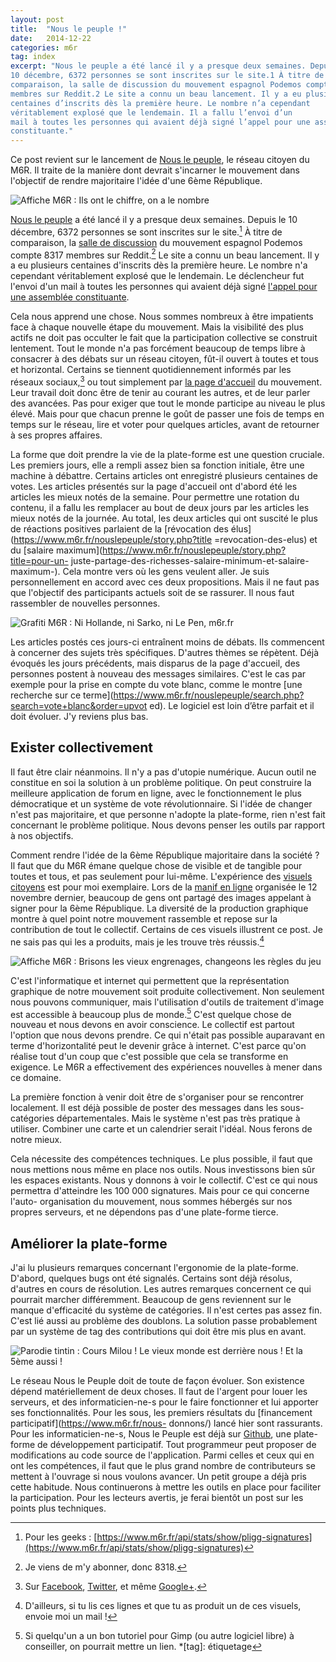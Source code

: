 ```yaml
---
layout: post
title:  "Nous le peuple !"
date:   2014-12-22
categories: m6r
tag: index
excerpt: "Nous le peuple a été lancé il y a presque deux semaines. Depuis le
10 décembre, 6372 personnes se sont inscrites sur le site.1 À titre de
comparaison, la salle de discussion du mouvement espagnol Podemos compte 8317
membres sur Reddit.2 Le site a connu un beau lancement. Il y a eu plusieurs
centaines d’inscrits dès la première heure. Le nombre n’a cependant
véritablement explosé que le lendemain. Il a fallu l’envoi d’un
mail à toutes les personnes qui avaient déjà signé l’appel pour une assemblée
constituante."
---
```


Ce post revient sur le lancement de [Nous le
peuple](https://www.m6r.fr/nouslepeuple), le réseau citoyen du M6R. Il traite de
la manière dont devrait s'incarner le mouvement dans l'objectif de rendre
majoritaire l'idée d'une 6ème République.

<img alt="Affiche M6R : Ils ont le chiffre, on a le nombre" src="/images/2014-12-22/img1.jpg" class="pull-right">

[Nous le peuple](https://www.m6r.fr/nouslepeuple) a été lancé il y a presque
deux semaines. Depuis le 10 décembre, 6372 personnes se sont inscrites sur le
site.[^1] À titre de comparaison, la [salle de
discussion](http://www.reddit.com/r/podemos/) du mouvement espagnol Podemos
compte 8317 membres sur Reddit.[^2] Le site a connu un beau lancement. Il y a
eu plusieurs centaines d'inscrits dès la première heure. Le nombre n'a
cependant véritablement explosé que le lendemain. Le déclencheur fut l'envoi
d'un mail à toutes les personnes qui avaient déjà signé [l'appel pour une
assemblée constituante](https://www.m6r.fr/2014/09/je-signe/).

Cela nous apprend une chose. Nous sommes nombreux à être impatients face à
chaque nouvelle étape du mouvement. Mais la visibilité des plus actifs ne doit
pas occulter le fait que la participation collective se construit lentement.
Tout le monde n'a pas forcément beaucoup de temps libre à consacrer à des débats
sur un réseau citoyen, fût-il ouvert à toutes et tous et horizontal. Certains se
tiennent quotidiennement informés par les réseaux sociaux,[^3] ou tout
simplement par [la page d'accueil](https://www.m6r.fr/) du mouvement. Leur
travail doit donc être de tenir au courant les autres, et de leur parler des
avancées. Pas pour exiger que tout le monde participe au niveau le plus élevé.
Mais pour que chacun prenne le goût de passer une fois de temps en temps
sur le réseau, lire et voter pour quelques articles, avant de retourner à ses
propres affaires.

La forme que doit prendre la vie de la plate-forme est une question cruciale.
Les premiers jours, elle a rempli assez bien sa fonction initiale, être une
machine à débattre. Certains articles ont enregistré plusieurs centaines de
votes. Les articles présentés sur la page d'accueil ont d'abord été les
articles les mieux notés de la semaine. Pour permettre une rotation du
contenu, il a fallu les remplacer au bout de deux jours par les articles les
mieux notés de la journée. Au total, les deux articles qui ont suscité le plus
de réactions positives parlaient de la [révocation des
élus](https://www.m6r.fr/nouslepeuple/story.php?title =revocation-des-elus) et
du [salaire maximum](https://www.m6r.fr/nouslepeuple/story.php?title=pour-un-
juste-partage-des-richesses-salaire-minimum-et-salaire-maximum-). Cela montre
vers où les gens veulent aller. Je suis personnellement en accord avec ces
deux propositions. Mais il ne faut pas que l'objectif des participants actuels
soit de se rassurer. Il nous faut rassembler de nouvelles personnes.

<img alt="Grafiti M6R : Ni Hollande, ni Sarko, ni Le Pen, m6r.fr" src="/images/2014-12-22/img2.jpg" class="pull-left">

Les articles postés ces jours-ci entraînent moins de débats. Ils commencent à
concerner des sujets très spécifiques. D'autres thèmes se répètent. Déjà
évoqués les jours précédents, mais disparus de la page d'accueil, des
personnes postent à nouveau des messages similaires. C'est le cas par exemple
pour la prise en compte du vote blanc, comme le montre [une recherche sur ce
terme](https://www.m6r.fr/nouslepeuple/search.php?search=vote+blanc&order=upvot
ed). Le logiciel est loin d’être parfait et il doit évoluer. J'y reviens
plus bas.

## Exister collectivement

Il faut être clair néanmoins. Il n'y a pas d'utopie numérique. Aucun outil ne
constitue en soi la solution à un problème politique. On peut construire la
meilleure application de forum en ligne, avec le fonctionnement le plus
démocratique et un système de vote révolutionnaire. Si l'idée de changer n'est
pas majoritaire, et que personne n'adopte la plate-forme, rien n'est fait
concernant le problème politique. Nous devons penser les outils par rapport à
nos objectifs.

Comment rendre l'idée de la 6ème République majoritaire dans la société ? Il
faut que du M6R émane quelque chose de visible et de tangible pour toutes et
tous, et pas seulement pour lui-même. L'expérience des [visuels
citoyens](https://www.m6r.fr/visuels-citoyens/) est pour moi exemplaire. Lors
de la [manif en ligne](https://www.m6r.fr/2014/11/manif-en-ligne/) organisée
le 12 novembre dernier, beaucoup de gens ont partagé des images appelant à
signer pour la 6ème République. La diversité de la production graphique montre
à quel point notre mouvement rassemble et repose sur la contribution de tout
le collectif. Certains de ces visuels illustrent ce post. Je ne sais pas qui
les a produits, mais je les trouve très réussis.[^4]

<img alt="Affiche M6R : Brisons les vieux engrenages, changeons les règles du jeu" src="/images/2014-12-22/img3.jpg" class="pull-right">

C'est l'informatique et internet qui permettent que la représentation graphique
de notre mouvement soit produite collectivement. Non seulement nous pouvons
communiquer, mais l'utilisation d'outils de traitement d'image est accessible à
beaucoup plus de monde.[^5] C'est quelque chose de nouveau et nous devons en
avoir conscience. Le collectif est partout l'option que nous devons prendre. Ce
qui n'était pas possible auparavant en terme d'horizontalité peut le devenir
grâce à internet. C'est parce qu'on réalise tout d'un coup que c'est possible
que cela se transforme en exigence. Le M6R a effectivement des expériences
nouvelles à mener dans ce domaine.

La première fonction à venir doit être de s'organiser pour se rencontrer
localement. Il est déjà possible de poster des messages dans les
sous-catégories départementales. Mais le système n'est pas très pratique à
utiliser. Combiner une carte et un calendrier serait l'idéal. Nous ferons de
notre mieux.

Cela nécessite des compétences techniques. Le plus possible, il faut que nous
mettions nous même en place nos outils. Nous investissons bien sûr les espaces
existants. Nous y donnons à voir le collectif. C'est ce qui nous permettra
d'atteindre les 100 000 signatures. Mais pour ce qui concerne l'auto-
organisation du mouvement,  nous sommes hébergés sur nos propres serveurs, et ne
dépendons pas d'une plate-forme tierce.

## Améliorer la plate-forme

J'ai lu plusieurs remarques concernant l'ergonomie de la plate-forme. D'abord,
quelques bugs ont été signalés. Certains sont déjà résolus, d'autres en cours de
résolution. Les autres remarques concernent ce qui pourrait marcher
différemment. Beaucoup de gens reviennent sur le manque d'efficacité du système
de catégories. Il n'est certes pas assez fin. C'est lié aussi au problème des
doublons. La solution passe probablement par un système de tag des contributions
qui doit être mis plus en avant.

<img alt="Parodie tintin : Cours Milou ! Le vieux monde est derrière nous ! Et la 5ème aussi !" src="/images/2014-12-22/img4.jpg" class="pull-right">

Le réseau Nous le Peuple doit de toute de façon évoluer. Son existence dépend
matériellement de deux choses. Il faut de l'argent pour louer les serveurs, et
des informaticien-ne-s pour le faire fonctionner et lui apporter ses
fonctionnalités. Pour les sous, les premiers résultats du [financement
participatif](https://www.m6r.fr/nous- donnons/) lancé hier sont rassurants.
Pour les informaticien-ne-s, Nous le Peuple est déjà sur
[Github](https://www.github.com/m6r/), une plate-forme de développement
participatif. Tout programmeur peut proposer de modifications au code source
de l'application. Parmi celles et ceux qui en ont les compétences, il faut que
le plus grand nombre de contributeurs se mettent à l'ouvrage si nous voulons
avancer. Un petit groupe a déjà pris cette habitude. Nous continuerons à
mettre les outils en place pour faciliter la participation. Pour les lecteurs
avertis, je ferai bientôt un post sur les points plus techniques.

[^1]: Pour les geeks : [https://www.m6r.fr/api/stats/show/pligg-signatures](https://www.m6r.fr/api/stats/show/pligg-signatures)
[^2]: Je viens de m'y abonner, donc 8318.
[^3]: Sur [Facebook](https://www.facebook.com/M6Rep), [Twitter](https://twitter.com/M6Rep), et même [Google+](https://plus.google.com/108873342663468397363).
[^4]: D'ailleurs, si tu lis ces lignes et que tu as produit un de ces visuels, envoie moi un mail !
[^5]: Si quelqu'un a un bon tutoriel pour Gimp (ou autre logiciel libre) à conseiller, on pourrait mettre un lien.
*[tag]: étiquetage
